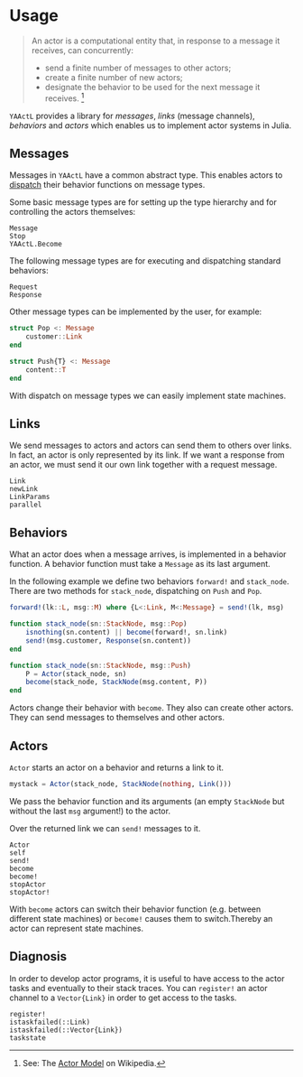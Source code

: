# Usage

> An actor is a computational entity that, in response to a message it 
>   receives, can concurrently:
>    - send a finite number of messages to other actors;
>    - create a finite number of new actors;
>    - designate the behavior to be used for the next message it receives. [^1]

`YAActL` provides a library for *messages*, *links* (message channels), *behaviors* and *actors* which enables us to implement actor systems in Julia.

## Messages

Messages in `YAActL` have a common abstract type. This enables actors to [dispatch](https://docs.julialang.org/en/v1/manual/methods/#Methods-1) their behavior functions on message types. 

Some basic message types are for setting up the type hierarchy and for controlling the actors themselves:

```@docs
Message
Stop
YAActL.Become
```

The following message types are for executing and dispatching standard behaviors:

```@docs
Request
Response
```

Other message types can be implemented by the user, for example:

```julia
struct Pop <: Message
    customer::Link
end

struct Push{T} <: Message
    content::T
end
```

With dispatch on message types we can easily implement state machines.

## Links

We send messages to actors and actors can send them to others over links. In fact, an actor is only represented by its link. If we want a response from an actor, we must send it our own link together with a request message.

```@docs
Link
newLink
LinkParams
parallel
```

## Behaviors

What an actor does when a message arrives, is implemented in a behavior function. A behavior function must take a `Message` as its last argument.

In the following example we define two behaviors `forward!` and `stack_node`. There are two methods for `stack_node`, dispatching on `Push` and `Pop`. 

```julia
forward!(lk::L, msg::M) where {L<:Link, M<:Message} = send!(lk, msg)

function stack_node(sn::StackNode, msg::Pop)
    isnothing(sn.content) || become(forward!, sn.link)
    send!(msg.customer, Response(sn.content))
end

function stack_node(sn::StackNode, msg::Push)
    P = Actor(stack_node, sn)
    become(stack_node, StackNode(msg.content, P))
end
```

Actors change their behavior with `become`. They also can create other actors. They can send messages to themselves and other actors.


## Actors

`Actor` starts an actor on a behavior and returns a link to it. 

```julia
mystack = Actor(stack_node, StackNode(nothing, Link()))
```

We pass the behavior function and its arguments (an empty `StackNode` but without the last `msg` argument!) to the actor.

Over the returned link we can `send!` messages to it.

```@docs
Actor
self
send!
become
become!
stopActor
stopActor!
```
 
With `become` actors can switch their behavior function (e.g. between different state machines) or `become!` causes them to switch.Thereby an actor can represent state machines.

## Diagnosis

In order to develop actor programs, it is useful to have access to the actor tasks and eventually to their stack traces. You can `register!` an actor channel to a `Vector{Link}` in order to get access to the tasks.

```@docs
register!
istaskfailed(::Link)
istaskfailed(::Vector{Link})
taskstate
```

[^1]:   See: The [Actor Model](https://en.wikipedia.org/wiki/Actor_model) on Wikipedia.
